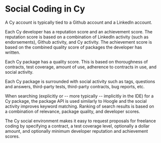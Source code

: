 Social Coding in Cy
=======================

A Cy account is typically tied to a Github account and a LinkedIn account.

Each Cy developer has a reputation score and an achievement score.  The reputation score is
based on a combination of LinkedIn activity (such as endorsements), Github activity, and Cy
activity.  The achievement score is based on the combined quality score of packages the developer
has written.

Each Cy package has a quality score.  This is based on thoroughness of contracts, test coverage,
amount of use, adherence to contracts in use, and social activity.

Each Cy package is surrounded with social activity such as tags, questions and answers, third-party
tests, third-party contracts, bug reports, etc.

When searching (explicitly or -- more typically -- implicitly in the IDE) for a Cy package, the
package API is used similarly to Hoogle and the social activity improves keyword matching.  Ranking
of search results is based on a combination of relevance, package quality, and developer scores.

The Cy social environment makes it easy to request proposals for freelance coding by specifying a
contract, a test coverage level, optionally a dollar amount, and optionally minimum developer
reputation and achievement scores.